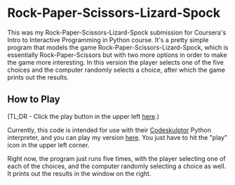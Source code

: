 # Rock-Paper-Scissors-Lizard-Spock

This was my Rock-Paper-Scissors-Lizard-Spock submission for Coursera's Intro to Interactive Programming in Python course. It's a pretty simple program that models the game Rock-Paper-Scissors-Lizard-Spock, which is essentially Rock-Paper-Scissors but with two more options in order to make the game more interesting. In this version the player selects one of the five choices and the computer randomly selects a choice, after which the game prints out the results.

## How to Play

(TL;DR - Click the play button in the upper left [here](http://www.codeskulptor.org/#user41_bR8hsxFWu0_14.py).)

Currently, this code is intended for use with their [Codeskulptor](http://www.codeskulptor.org/) Python interpreter, and you can play my version [here](http://www.codeskulptor.org/#user41_bR8hsxFWu0_14.py). You just have to hit the "play" icon in the upper left corner.

Right now, the program just runs five times, with the player selecting one of each of the choices, and the computer randomly selecting a choice as well.  It prints out the results in the window on the right.
